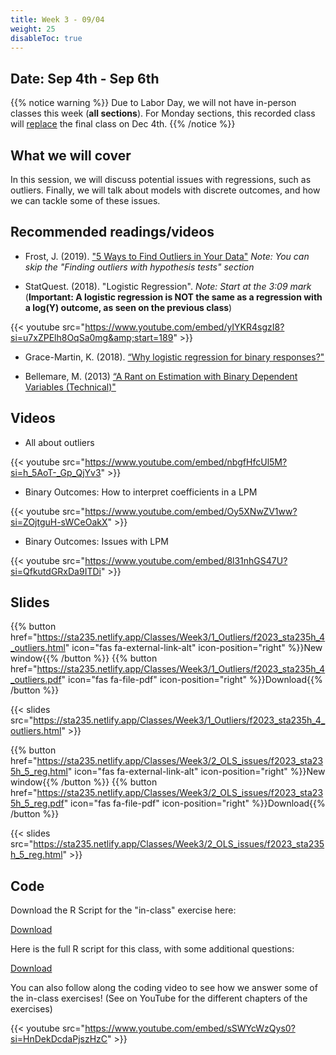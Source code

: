 ```yaml
---
title: Week 3 - 09/04
weight: 25
disableToc: true
---
```


## Date: Sep 4th - Sep 6th

{{% notice warning %}}
Due to Labor Day, we will not have in-person classes this week (**all sections**). For Monday sections, this recorded class will <u>replace</u> the final class on Dec 4th.
{{% /notice %}}

## What we will cover

In this session, we will discuss potential issues with regressions, such as outliers. Finally, we will talk about models with discrete outcomes, and how we can tackle some of these issues.

## Recommended readings/videos

- Frost, J. (2019). ["5 Ways to Find Outliers in Your Data"](https://statisticsbyjim.com/basics/outliers/) *Note: You can skip the "Finding outliers with hypothesis tests" section*

- StatQuest. (2018). "Logistic Regression". *Note: Start at the 3:09 mark* (**Important: A logistic regression is NOT the same as a regression with a log(Y) outcome, as seen on the previous class**)

{{< youtube src="https://www.youtube.com/embed/yIYKR4sgzI8?si=u7xZPElh8OqSa0mg&amp;start=189" >}}

- Grace-Martin, K. (2018). [“Why logistic regression for binary responses?"](https://www.theanalysisfactor.com/why-logistic-regression-for-binary-response/)


- Bellemare, M. (2013) [“A Rant on Estimation with Binary Dependent Variables (Technical)"](http://marcfbellemare.com/wordpress/8951)


## Videos

- All about outliers

{{< youtube src="https://www.youtube.com/embed/nbgfHfcUl5M?si=h_5AoT-_Gp_QjYv3" >}}

- Binary Outcomes: How to interpret coefficients in a LPM

{{< youtube src="https://www.youtube.com/embed/Oy5XNwZV1ww?si=ZOjtguH-sWCeOakX" >}}

- Binary Outcomes: Issues with LPM

{{< youtube src="https://www.youtube.com/embed/8l31nhGS47U?si=QfkutdGRxDa9ITDi" >}}

## Slides

{{% button href="https://sta235.netlify.app/Classes/Week3/1_Outliers/f2023_sta235h_4_outliers.html" icon="fas fa-external-link-alt" icon-position="right" %}}New window{{% /button %}} {{% button href="https://sta235.netlify.app/Classes/Week3/1_Outliers/f2023_sta235h_4_outliers.pdf" icon="fas fa-file-pdf" icon-position="right" %}}Download{{% /button %}} 

{{< slides src="https://sta235.netlify.app/Classes/Week3/1_Outliers/f2023_sta235h_4_outliers.html" >}}


{{% button href="https://sta235.netlify.app/Classes/Week3/2_OLS_issues/f2023_sta235h_5_reg.html" icon="fas fa-external-link-alt" icon-position="right" %}}New window{{% /button %}} {{% button href="https://sta235.netlify.app/Classes/Week3/2_OLS_issues/f2023_sta235h_5_reg.pdf" icon="fas fa-file-pdf" icon-position="right" %}}Download{{% /button %}} 

{{< slides src="https://sta235.netlify.app/Classes/Week3/2_OLS_issues/f2023_sta235h_5_reg.html" >}}

## Code
 
Download the R Script for the "in-class" exercise here:
<script>let date = Date.now();</script>
<a onclick="gtag('event','code3_inclass', {'event_category': 'code','event_label': 'code3_inclass', 'event_action': date, 'debug_mode':true });" href="https://raw.githubusercontent.com/maibennett/sta235/main/exampleSite/content/Classes/Week3/2_OLS_issues/code/f2023_sta235h_3_reg_in_class.R" target="_blank" class="btn btn-default">Download<i class="fas fa-code"></i></a>

Here is the full R script for this class, with some additional questions: 

<a onclick="gtag('event','code3', {'event_category': 'code','event_label': 'code3', 'event_action': date, 'debug_mode':true });" href="https://raw.githubusercontent.com/maibennett/sta235/main/exampleSite/content/Classes/Week3/2_OLS_issues/code/f2023_sta235h_3_reg.R" target="_blank" class="btn btn-default">Download<i class="fas fa-code"></i></a>

You can also follow along the coding video to see how we answer some of the in-class exercises! (See on YouTube for the different chapters of the exercises)

{{< youtube src="https://www.youtube.com/embed/sSWYcWzQys0?si=HnDekDcdaPjszHzC" >}}